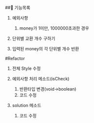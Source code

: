 ##🚀 기능목록

1. 예외사항
    1. money가 1미만, 1000000초과한 경우


2. 단위별 교환 개수 구하기


4. 입력된 money의 각 단위별 개수 반환


#Refactor
1. 전체 Style 수정

2. 예외사항 처리 메소드(isCheck)
   1. 반환타입 변경(void->boolean)
   2. 코드 수정

3. solution 메소드
   1. 코드 수정